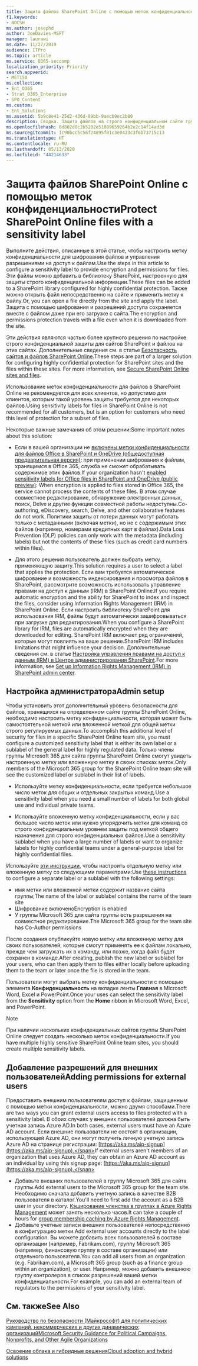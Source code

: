 ```yaml
---
title: Защита файлов SharePoint Online с помощью меток конфиденциальности
f1.keywords:
- NOCSH
ms.author: josephd
author: JoeDavies-MSFT
manager: laurawi
ms.date: 11/27/2019
audience: ITPro
ms.topic: article
ms.service: O365-seccomp
localization_priority: Priority
search.appverid:
- MET150
ms.collection:
- Ent_O365
- Strat_O365_Enterprise
- SPO_Content
ms.custom:
- Ent_Solutions
ms.assetid: 5b9c8e41-25d2-436d-89bb-9aecb9ec2b80
description: Сводка. Защита файлов на строго конфиденциальном сайте группы SharePoint Online с помощью службы Azure Information Protection.
ms.openlocfilehash: 8d802d8c2b5202e51089659264b2e2c14f14ad3d
ms.sourcegitcommit: 1c90bcc5c56f24895f01c3e0423c3f6b73715c13
ms.translationtype: HT
ms.contentlocale: ru-RU
ms.lasthandoff: 05/13/2020
ms.locfileid: "44214633"
---
```

# <a name="protect-sharepoint-online-files-with-a-sensitivity-label"></a><span data-ttu-id="fda50-103">Защита файлов SharePoint Online с помощью меток конфиденциальности</span><span class="sxs-lookup"><span data-stu-id="fda50-103">Protect SharePoint Online files with a sensitivity label</span></span>

<span data-ttu-id="fda50-104">Выполните действия, описанные в этой статье, чтобы настроить метку конфиденциальности для шифрования файлов и управления разрешениями на доступ к файлам.</span><span class="sxs-lookup"><span data-stu-id="fda50-104">Use the steps in this article to configure a sensitivity label to provide encryption and permissions for files.</span></span> <span data-ttu-id="fda50-105">Эти файлы можно добавить в библиотеку SharePoint, настроенную для защиты строго конфиденциальной информации.</span><span class="sxs-lookup"><span data-stu-id="fda50-105">These files can be added to a SharePoint library configured for highly confidential protection.</span></span> <span data-ttu-id="fda50-106">Также можно открыть файл непосредственно на сайте и применить метку к файлу.</span><span class="sxs-lookup"><span data-stu-id="fda50-106">Or, you can open a file directly from the site and apply the label.</span></span> <span data-ttu-id="fda50-107">Защита с помощью шифрования и разрешений доступа сохраняется вместе с файлом даже при его загрузке с сайта.</span><span class="sxs-lookup"><span data-stu-id="fda50-107">The encryption and permissions protection travels with a file even when it is downloaded from the site.</span></span> 

<span data-ttu-id="fda50-p102">Эти действия являются частью более крупного решения по настройке строго конфиденциальной защиты для сайтов SharePoint и файлов на этих сайтах. Дополнительные сведения см. в статье [Безопасность сайтов и файлов SharePoint Online](../security/office-365-security/secure-sharepoint-online-sites-and-files.md).</span><span class="sxs-lookup"><span data-stu-id="fda50-p102">These steps are part of a larger solution for configuring highly confidential protection for SharePoint sites and the files within these sites. For more information, see [Secure SharePoint Online sites and files](../security/office-365-security/secure-sharepoint-online-sites-and-files.md).</span></span> 

<span data-ttu-id="fda50-110">Использование меток конфиденциальности для файлов в SharePoint Online не рекомендуется для всех клиентов, но допустимо для клиентов, которым такой уровень защиты требуется для некоторых файлов.</span><span class="sxs-lookup"><span data-stu-id="fda50-110">Using sensitivity labels for files in SharePoint Online is not recommended for all customers, but is an option for customers who need this level of protection for a subset of files.</span></span>

<span data-ttu-id="fda50-111">Некоторые важные замечания об этом решении:</span><span class="sxs-lookup"><span data-stu-id="fda50-111">Some important notes about this solution:</span></span>
- <span data-ttu-id="fda50-112">Если в вашей организации не [включены метки конфиденциальности для файлов Office в SharePoint и OneDrive (общедоступная предварительная версия)](/microsoft-365/compliance/sensitivity-labels-sharepoint-onedrive-files): при применении шифрования к файлам, хранящимся в Office 365, служба не сможет обрабатывать содержимое этих файлов.</span><span class="sxs-lookup"><span data-stu-id="fda50-112">If your organization hasn't [enabled sensitivity labels for Office files in SharePoint and OneDrive (public preview)](/microsoft-365/compliance/sensitivity-labels-sharepoint-onedrive-files): When encryption is applied to files stored in Office 365, the service cannot process the contents of these files.</span></span> <span data-ttu-id="fda50-113">В этом случае совместное редактирование, обнаружение электронных данных, поиск, Delve и другие функции совместной работы недоступны.</span><span class="sxs-lookup"><span data-stu-id="fda50-113">Co-authoring, eDiscovery, search, Delve, and other collaborative features do not work.</span></span> <span data-ttu-id="fda50-114">Политики защиты от потери данных могут работать только с метаданными (включая метки), но не с содержимым этих файлов (например, номерами кредитных карт в файлах).</span><span class="sxs-lookup"><span data-stu-id="fda50-114">Data Loss Prevention (DLP) policies can only work with the metadata (including labels) but not the contents of these files (such as credit card numbers within files).</span></span>

- <span data-ttu-id="fda50-115">Для этого решения пользователь должен выбрать метку, применяющую защиту.</span><span class="sxs-lookup"><span data-stu-id="fda50-115">This solution requires a user to select a label that applies the protection.</span></span> <span data-ttu-id="fda50-116">Если вам требуется автоматическое шифрование и возможность индексирования и просмотра файлов в SharePoint, рассмотрите возможность использовать управление правами на доступ к данным (IRM) в SharePoint Online.</span><span class="sxs-lookup"><span data-stu-id="fda50-116">If you require automatic encryption and the ability for SharePoint to index and inspect the files, consider using Information Rights Management (IRM) in SharePoint Online.</span></span> <span data-ttu-id="fda50-117">Если настроить библиотеку SharePoint для использования IRM, файлы будут автоматически зашифровываться при загрузке для редактирования.</span><span class="sxs-lookup"><span data-stu-id="fda50-117">When you configure a SharePoint library for IRM, files are automatically encrypted when they are downloaded for editing.</span></span>  <span data-ttu-id="fda50-118">SharePoint IRM включает ряд ограничений, которые могут повлиять на ваше решение.</span><span class="sxs-lookup"><span data-stu-id="fda50-118">SharePoint IRM includes limitations that might influence your decision.</span></span> <span data-ttu-id="fda50-119">Дополнительные сведения см. в статье [Настройка управления правами на доступ к данным (IRM) в Центре администрирования SharePoint](https://docs.microsoft.com/microsoft-365/compliance/set-up-irm-in-sp-admin-center).</span><span class="sxs-lookup"><span data-stu-id="fda50-119">For more information, see [Set up Information Rights Management (IRM) in SharePoint admin center](https://docs.microsoft.com/microsoft-365/compliance/set-up-irm-in-sp-admin-center).</span></span>

## <a name="admin-setup"></a><span data-ttu-id="fda50-120">Настройка администратора</span><span class="sxs-lookup"><span data-stu-id="fda50-120">Admin setup</span></span>

<span data-ttu-id="fda50-121">Чтобы установить этот дополнительный уровень безопасности для файлов, хранящихся на определенном сайте группы SharePoint Online, необходимо настроить метку конфиденциальности, которая может быть самостоятельной меткой или вложенной меткой для общей метки строго регулируемых данных.</span><span class="sxs-lookup"><span data-stu-id="fda50-121">To accomplish this additional level of security for files in a specific SharePoint Online team site, you must configure a customized sensitivity label that is either its own label or a sublabel of the general label for highly regulated data.</span></span> <span data-ttu-id="fda50-122">Только члены группы Microsoft 365 для сайта группы SharePoint Online смогут увидеть настроенную метку или вложенную метку в своих списках меток.</span><span class="sxs-lookup"><span data-stu-id="fda50-122">Only members of the Microsoft 365 group for the SharePoint Online team site will see the customized label or sublabel in their list of labels.</span></span>

- <span data-ttu-id="fda50-123">Используйте метку конфиденциальности, если требуется небольшое число меток для общих и отдельных закрытых команд.</span><span class="sxs-lookup"><span data-stu-id="fda50-123">Use a sensitivity label when you need a small number of labels for both global use and individual private teams.</span></span>

- <span data-ttu-id="fda50-124">Используйте вложенную метку конфиденциальности, если у вас большое число меток или нужно упорядочить метки для команд со строго конфиденциальным уровнем защиты под меткой общего назначения для строго конфиденциальных файлов.</span><span class="sxs-lookup"><span data-stu-id="fda50-124">Use a sensitivity sublabel when you have a large number of labels or want to organize labels for highly confidential teams under a general-purpose label for highly confidential files.</span></span>

<span data-ttu-id="fda50-125">Используйте [эти инструкции](encryption-sensitivity-labels.md), чтобы настроить отдельную метку или вложенную метку со следующими параметрами:</span><span class="sxs-lookup"><span data-stu-id="fda50-125">Use [these instructions](encryption-sensitivity-labels.md) to configure a separate label or a sublabel with the following settings:</span></span>

- <span data-ttu-id="fda50-126">имя метки или вложенной метки содержит название сайта группы;</span><span class="sxs-lookup"><span data-stu-id="fda50-126">The name of the label or sublabel contains the name of the team site</span></span>
- <span data-ttu-id="fda50-127">Шифрование включено</span><span class="sxs-lookup"><span data-stu-id="fda50-127">Encryption is enabled</span></span>
- <span data-ttu-id="fda50-128">У группы Microsoft 365 для сайта группы есть разрешения на совместное редактирование.</span><span class="sxs-lookup"><span data-stu-id="fda50-128">The Microsoft 365 group for the team site has Co-Author permissions</span></span>

<span data-ttu-id="fda50-129">После создания опубликуйте новую метку или вложенную метку для своих пользователей, которые смогут применять ее к файлам локально, прежде чем загружать их в команду, или позже, когда файл будет сохранен в команде.</span><span class="sxs-lookup"><span data-stu-id="fda50-129">After creating, publish the new label or sublabel for your users, who can then apply them to files either locally before uploading them to the team or later once the file is stored in the team.</span></span>
 
<span data-ttu-id="fda50-130">Пользователи могут выбрать метку конфиденциальности с помощью элемента **Конфиденциальность** на вкладке ленты **Главная** в Microsoft Word, Excel и PowerPoint.</span><span class="sxs-lookup"><span data-stu-id="fda50-130">Once your uses can select the sensitivity label from the **Sensitivity** option from the **Home** ribbon in Microsoft Word, Excel, and PowerPoint.</span></span>
  
> [!NOTE]
> <span data-ttu-id="fda50-131">При наличии нескольких конфиденциальных сайтов группы SharePoint Online следует создать несколько меток конфиденциальности.</span><span class="sxs-lookup"><span data-stu-id="fda50-131">If you have multiple highly sensitive SharePoint Online team sites, you should create multiple sensitivity labels.</span></span> 
  
## <a name="adding-permissions-for-external-users"></a><span data-ttu-id="fda50-132">Добавление разрешений для внешних пользователей</span><span class="sxs-lookup"><span data-stu-id="fda50-132">Adding permissions for external users</span></span>
<span data-ttu-id="fda50-133">Предоставить внешним пользователям доступ к файлам, защищенным с помощью метки конфиденциальности, можно двумя способами.</span><span class="sxs-lookup"><span data-stu-id="fda50-133">There are two ways you can grant external users access to files protected with a sensitivity label.</span></span> <span data-ttu-id="fda50-134">В обоих случаях у внешних пользователей должна быть учетная запись Azure AD.</span><span class="sxs-lookup"><span data-stu-id="fda50-134">In both cases, external users must have an Azure AD account.</span></span> <span data-ttu-id="fda50-135">Если внешние пользователи не состоят в организации, использующей Azure AD, они могут получить личную учетную запись Azure AD на странице регистрации: [https://aka.ms/aip-signup](https://aka.ms/aip-signup).</span><span class="sxs-lookup"><span data-stu-id="fda50-135">If external users aren't members of an organization that uses Azure AD, they can obtain an Azure AD account as an individual by using this signup page: [https://aka.ms/aip-signup](https://aka.ms/aip-signup).</span></span>

 - <span data-ttu-id="fda50-136">Добавьте внешних пользователей в группу Microsoft 365 для сайта группы.</span><span class="sxs-lookup"><span data-stu-id="fda50-136">Add external users to the Microsoft 365 group for the team site.</span></span> <span data-ttu-id="fda50-137">Необходимо сначала добавить учетную запись в качестве B2B пользователя в каталог.</span><span class="sxs-lookup"><span data-stu-id="fda50-137">You'll need to first add the account as a B2B user in your directory.</span></span> <span data-ttu-id="fda50-138">[Кэширование членства в группах в Azure Rights Management](https://docs.microsoft.com/azure/information-protection/plan-design/prepare#group-membership-caching-by-azure-information-protection) может занять несколько часов.</span><span class="sxs-lookup"><span data-stu-id="fda50-138">It can take a couple of hours for [group membership caching by Azure Rights Management](https://docs.microsoft.com/azure/information-protection/plan-design/prepare#group-membership-caching-by-azure-information-protection).</span></span>  
 - <span data-ttu-id="fda50-139">Добавьте учетные записи внешних пользователей непосредственно в конфигурацию метки.</span><span class="sxs-lookup"><span data-stu-id="fda50-139">Add external user accounts directly to the label configuration.</span></span> <span data-ttu-id="fda50-140">Вы можете добавить всех пользователей в составе организации (например, Fabrikam.com), группу Microsoft 365 (например, финансовую группу в составе организации) или отдельного пользователя.</span><span class="sxs-lookup"><span data-stu-id="fda50-140">You can add all users from an organization (e.g. Fabrikam.com), a Microsoft 365 group (such as a finance group within an organization), or user.</span></span> <span data-ttu-id="fda50-141">Например, можно добавить внешнюю группу контролеров в список разрешений вашей метки конфиденциальности.</span><span class="sxs-lookup"><span data-stu-id="fda50-141">For example, you can add an external team of regulators to the permissions of your sensitivity label.</span></span>

## <a name="see-also"></a><span data-ttu-id="fda50-142">См. также</span><span class="sxs-lookup"><span data-stu-id="fda50-142">See Also</span></span>

[<span data-ttu-id="fda50-143">Руководство по безопасности (Майкрософт) для политических кампаний, некоммерческих и других динамических организаций</span><span class="sxs-lookup"><span data-stu-id="fda50-143">Microsoft Security Guidance for Political Campaigns, Nonprofits, and Other Agile Organizations</span></span>](/security/office-365-security/microsoft-security-guidance-for-political-campaigns-nonprofits-and-other-agile-o.md)
  
[<span data-ttu-id="fda50-144">Освоение облака и гибридные решения</span><span class="sxs-lookup"><span data-stu-id="fda50-144">Cloud adoption and hybrid solutions</span></span>](https://docs.microsoft.com/office365/enterprise/cloud-adoption-and-hybrid-solutions)
